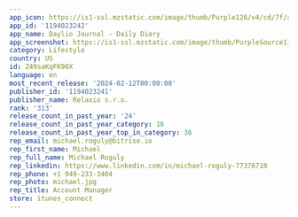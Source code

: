 ```yaml
---
app_icon: https://is1-ssl.mzstatic.com/image/thumb/Purple126/v4/cd/7f/a2/cd7fa2b7-cdd7-e3ec-3a7a-156f48d79945/AppIcon-Color1-0-0-1x_U007epad-0-0-85-220.png/1024x1024bb.png
app_id: '1194023242'
app_name: Daylio Journal - Daily Diary
app_screenshot: https://is1-ssl.mzstatic.com/image/thumb/PurpleSource116/v4/1c/33/a7/1c33a77c-d54c-2d6c-8e11-429c2305d94f/e13ed999-bf1f-47df-b496-fc2dc3dc12ee_en_ios_65_1.jpg/1242x2688bb.png
category: Lifestyle
country: US
id: Z49saKqFK90X
language: en
most_recent_release: '2024-02-12T00:00:00'
publisher_id: '1194023241'
publisher_name: Relaxio s.r.o.
rank: '313'
release_count_in_past_year: '24'
release_count_in_past_year_category: 16
release_count_in_past_year_top_in_category: 36
rep_email: michael.roguly@bitrise.io
rep_first_name: Michael
rep_full_name: Michael Roguly
rep_linkedin: https://www.linkedin.com/in/michael-roguly-77376710
rep_phone: +1 949-233-3404
rep_photo: michael.jpg
rep_title: Account Manager
store: itunes_connect
---
```

